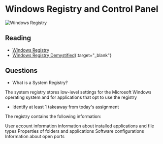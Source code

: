 # Windows Registry and Control Panel

![Windows Registry](https://upload.wikimedia.org/wikipedia/en/9/97/Registry_Editor_icon.png)

## Reading
- [Windows Registry](https://www.youtube.com/watch?v=E6ROLfd8RFo)
- [Windows Registry Demystified](https://www.howtogeek.com/370022/windows-registry-demystified-what-you-can-do-with-it/){:target="_blank"}

## Questions

- What is a System Registry?

The system registry stores low-level settings for the Microsoft Windows operating system and for applications that opt to use the registry

- Identify at least 1 takeaway from today's assignment

The registry contains the following information: 

User account information
information about installed applications and file types
Properties of folders and applications
Software configurations
Information about open ports